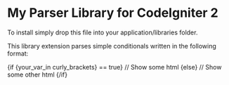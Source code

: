 My Parser Library for CodeIgniter 2
=========

To install simply drop this file into your application/libraries folder.

This library extension parses simple conditionals written in the following format:

{if {your_var_in curly_brackets} == true}
	// Show some html
{else}
	// Show some other html
{/if}